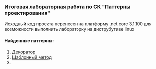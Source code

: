 ### Итоговая лабораторная работа по СК "Паттерны проектирования"

Исходный код проекта перенесен на платформу .net core 3.1.100 для возможности выполнить лабораторку на диструбутиве linux

#### Найденные паттерны:
1. [Декоратор](https://github.com/daria-kay/design-patterns-lab/blob/master/Xrm.ReportUtility/Infrastructure/DataTransformerCreator.cs)
1. [Шаблонный метод](https://github.com/daria-kay/design-patterns-lab/blob/master/Xrm.ReportUtility/Services/ReportServiceBase.cs)
1. 


